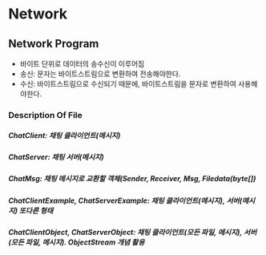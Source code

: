 # Network
## Network Program
* 바이트 단위로 데이터의 송수신이 이루어짐
* 송신: 문자는 바이트스트림으로 변환하여 전송해야한다.
* 수신: 바이트스트림으로 수신되기 때문에, 바이트스트림을 문자로 변환하여 사용해야한다.

### Description Of File
##### ChatClient: 채팅 클라이언트(메시지)
##### ChatServer: 채팅 서버(메시지)
##### ChatMsg: 채팅 메시지로 교환할 객체(Sender, Receiver, Msg, Filedata(byte[])
##### ChatClientExample, ChatServerExample: 채팅 클라이언트(메시지), 서버(메시지) 또다른 형태
##### ChatClientObject, ChatServerObject: 채팅 클라이언트(모든 파일, 메시지), 서버(모든 파일, 메시지). ObjectStream 개념 활용

